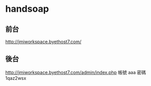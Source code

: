 # handsoap 
## 前台
http://jmiworkspace.byethost7.com/
## 後台
http://jmiworkspace.byethost7.com/admin/index.php
帳號 aaa
密碼 1qaz2wsx

